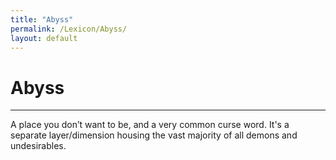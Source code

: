 ```yaml
---
title: "Abyss"
permalink: /Lexicon/Abyss/
layout: default
---
```

# Abyss
---
A place you don’t want to be, and a very common curse word. It's a separate layer/dimension housing the vast majority of all demons and undesirables.